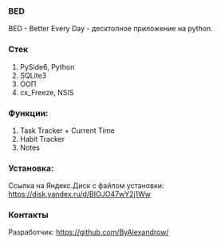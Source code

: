 ### BED

BED - Better Every Day - десктопное приложение на python.

### Стек

1. PySide6, Python
2. SQLite3
3. ООП
4. cx_Freeze, NSIS

### Функции:

1. Task Tracker + Current Time
2. Habit Tracker
3. Notes

### Установка:

Ссылка на Яндекс.Диск с файлом установки: https://disk.yandex.ru/d/BIOJO47wY2j1Ww

### Контакты

Разработчик: https://github.com/ByAlexandrow/
